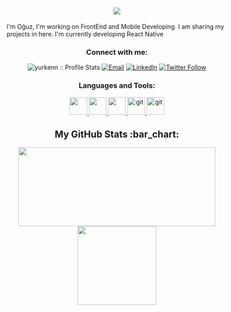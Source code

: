 <h1 align="center">
  <a href="https://git.io/typing-svg">
    <img src="https://readme-typing-svg.herokuapp.com/?lines=Hello!+👋;I'am+Oğuz&center=true&size=25">
  </a>
</h1>

I'm Oğuz, I'm working on FrontEnd and Mobile Developing. I am sharing my projects in here. I'm currently developing React Native

<h3 align="center">Connect with me:</h3>

<p align="center">
<img src="https://komarev.com/ghpvc/?username=yurkenn&color=green" alt="yurkenn :: Profile Stats"></a>
<a href="mailto:oguz.yurken@gmail.com"><img alt="Email" src="https://img.shields.io/badge/Email-oguz.yurken@gmail.com-blue?style=flat&logo=gmail"></a>
<a href="https://www.linkedin.com/in/oğuzyürken/" target="_blank"><img alt="LinkedIn" src="https://img.shields.io/badge/LinkedIn-@oğuzyürken-blue?style=flat&logo=linkedin"></a>
<a href="https://twitter.com/yurkenowl"><img alt="Twitter Follow" src="https://img.shields.io/twitter/follow/yurkenowl?style=social"></a>


</p>

<h3 align="center">Languages and Tools:</h3>
<p align="center"> 
<a href="https://www.javascript.com/"> <img src="https://img.icons8.com/color/48/000000/javascript--v1.png" width="40" height="40"/> </a>
<a href="https://css-tricks.com/">  <img src="https://img.icons8.com/external-flat-juicy-fish/60/000000/external-css-coding-and-development-flat-flat-juicy-fish-2.png" width="40" height="40"/> </a>
<a href="https://tr.reactjs.org/" target="_blank"> <img src="https://img.icons8.com/plasticine/100/000000/react.png" width="40" height="40" /> </a> 
<a href="https://redux.js.org/" target="_blank"> <img src="https://img.icons8.com/color/48/000000/redux.png" alt="git" width="40" height="40"/> </a>
  <a href="https://git-scm.com/" target="_blank"> <img src="https://www.vectorlogo.zone/logos/git-scm/git-scm-icon.svg" alt="git" width="40" height="40"/> </a>
</p>


<h2 align="center">My GitHub Stats :bar_chart:</h2>
<p align="center">
  <img src="https://github-readme-stats.vercel.app/api?username=yurkenn&show_icons=true&theme=tokyonight" width="450" height="180">
  <img src="https://github-readme-stats.vercel.app/api/top-langs/?username=yurkenn&layout=compact&theme=tokyonight" height="180">
  
</p>
